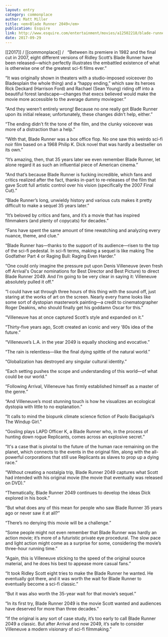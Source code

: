 ```yaml
---
layout: entry
category: commonplace
author: Matt Miller
title: <em>Blade Runner 2049</em>
publication: Esquire
link: http://www.esquire.com/entertainment/movies/a12502218/blade-runner-2049-review-spoiler-free/
date: 2017-09-29
---
```


[[2017]] / [[commonplace]] / 
 
“Between its premiere in 1982 and the final cut in 2007, eight different versions of Ridley Scott’s Blade Runner have been released—which perfectly illustrates the embattled existence of what is otherwise one of the greatest sci-fi films ever.”

“It was originally shown in theaters with a studio-imposed voiceover (to Bladesplain the whole thing) and a “happy ending,” which saw its heroes Rick Deckard (Harrison Ford) and Rachael (Sean Young) riding off into a beautiful forest landscape—changes that execs believed would make the movie more accessible to the average dummy moviegoer.”

“And they weren’t entirely wrong! Because no one really got Blade Runner upon its initial release; unfortunately, these changes didn’t help, either.”

“The ending didn’t fit the tone of the film, and the clunky voiceover was more of a distraction than a help.”

“With that, Blade Runner was a box office flop. No one saw this weirdo sci-fi noir film based on a 1968 Philip K. Dick novel that was hardly a bestseller on its own.”

“It’s amazing, then, that 35 years later we even remember Blade Runner, let alone regard it as such an influential piece of American cinema.”

“And that’s because Blade Runner is fucking incredible, which fans and critics realized after the fact, thanks in-part to re-releases of the film that gave Scott full artistic control over his vision (specifically the 2007 Final Cut).”

“Blade Runner’s long, unwieldy history and various cuts makes it pretty difficult to make a sequel 35 years later.”

“It’s beloved by critics and fans, and it’s a movie that has inspired filmmakers (and plenty of copycats) for decades.”

“Fans have spent the same amount of time rewatching and analyzing every nuance, theme, and clue.”

“Blade Runner has—thanks to the support of its audience—risen to the top of the sci-fi pedestal. In sci-fi terms, making a sequel is like making The Godfather Part 4 or Raging Bull: Raging Even Harder.”

“One could only imagine the pressure put upon Denis Villeneuve (even fresh off Arrival's Oscar nominations for Best Director and Best Picture) to direct Blade Runner 2049. And I’m going to be very clear in saying it: Villeneuve absolutely pulled it off.”

“I could have sat through three hours of this thing with the sound off, just staring at the works of art on the screen. Nearly every frame looks like some sort of dystopian masterwork painting—a credit to cinematographer Roger Deakins, who should finally get his goddamn Oscar for this.”

“Villeneuve has at once captured Scott’s style and expanded on it.”

“Thirty-five years ago, Scott created an iconic and very ‘80s idea of the future.”

“Villeneuve’s L.A. in the year 2049 is equally shocking and evocative.”

“The rain is relentless—like the final dying spittle of the natural world.”

“Globalization has destroyed any singular cultural identity.”

“Each setting pushes the scope and understanding of this world—of what could be our world.”

“Following Arrival, Villeneuve has firmly established himself as a master of the genre.”

“And Villeneuve’s most stunning touch is how he visualizes an ecological dystopia with little to no explanation.”

“It calls to mind the biopunk climate science fiction of Paolo Bacigalupi’s The Windup Girl.”

“Gosling plays LAPD Officer K, a Blade Runner who, in the process of hunting down rogue Replicants, comes across an explosive secret.”

“It's a case that is pivotal to the future of the human race remaining on the planet, which connects to the events in the original film, along with the all-powerful corporations that still use Replicants as slaves to prop up a dying race.”

“Without creating a nostalgia trip, Blade Runner 2049 captures what Scott had intended with his original movie (the movie that eventually was released on DVD).”

“Thematically, Blade Runner 2049 continues to develop the ideas Dick explored in his book.”

“But what does any of this mean for people who saw Blade Runner 35 years ago or never saw it at all?”

“There’s no denying this movie will be a challenge.”

“Some people might not even remember that Blade Runner was hardly an action movie; it’s more of a futuristic private eye procedural. The slow pace and light action might come as a surprise for some, considering the movie’s three-hour running time.”

“Again, this is Villeneuve sticking to the speed of the original source material, and he does his best to appease more casual fans.”

“It took Ridley Scott eight tries to make the Blade Runner he wanted. He eventually got there, and it was worth the wait for Blade Runner to eventually become a sci-fi classic.”

“But it was also worth the 35-year wait for that movie’s sequel.”

“In its first try, Blade Runner 2049 is the movie Scott wanted and audiences have deserved for more than three decades.”

“If the original is any sort of case study, it’s too early to call Blade Runner 2049 a classic. But after Arrival and now 2049, it’s safe to consider Villeneuve a modern visionary of sci-fi filmmaking.”

